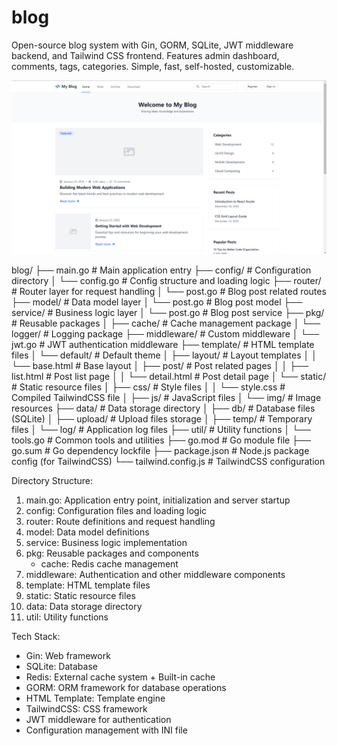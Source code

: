 # blog
Open-source blog system with Gin, GORM, SQLite, JWT middleware backend, and Tailwind CSS frontend. Features admin dashboard, comments, tags, categories. Simple, fast, self-hosted, customizable.

![Blog Screenshot](screenshot.png)


blog/
├── main.go                # Main application entry
├── config/               # Configuration directory
│   └── config.go         # Config structure and loading logic
├── router/               # Router layer for request handling
│   └── post.go          # Blog post related routes
├── model/               # Data model layer
│   └── post.go          # Blog post model
├── service/             # Business logic layer
│   └── post.go          # Blog post service
├── pkg/                 # Reusable packages
│   ├── cache/          # Cache management package
│   └── logger/         # Logging package
├── middleware/          # Custom middleware
│   └── jwt.go          # JWT authentication middleware
├── template/            # HTML template files
│   └── default/        # Default theme
│       ├── layout/     # Layout templates
│       │   └── base.html # Base layout
│       ├── post/       # Post related pages
│       │   ├── list.html # Post list page
│       │   └── detail.html # Post detail page
│       └── static/     # Static resource files
│           ├── css/    # Style files
│           │   └── style.css # Compiled TailwindCSS file
│           ├── js/     # JavaScript files
│           └── img/    # Image resources
├── data/               # Data storage directory
│   ├── db/            # Database files (SQLite)
│   ├── upload/        # Upload files storage
│   ├── temp/          # Temporary files
│   └── log/           # Application log files
├── util/              # Utility functions
│   └── tools.go       # Common tools and utilities
├── go.mod             # Go module file
├── go.sum             # Go dependency lockfile
├── package.json       # Node.js package config (for TailwindCSS)
└── tailwind.config.js # TailwindCSS configuration

Directory Structure:
1. main.go: Application entry point, initialization and server startup
2. config: Configuration files and loading logic
3. router: Route definitions and request handling
4. model: Data model definitions
5. service: Business logic implementation
6. pkg: Reusable packages and components
   - cache: Redis cache management
7. middleware: Authentication and other middleware components
8. template: HTML template files
9. static: Static resource files
10. data: Data storage directory
11. util: Utility functions

Tech Stack:
- Gin: Web framework
- SQLite: Database
- Redis: External cache system + Built-in cache
- GORM: ORM framework for database operations
- HTML Template: Template engine
- TailwindCSS: CSS framework 
- JWT middleware for authentication
- Configuration management with INI file

